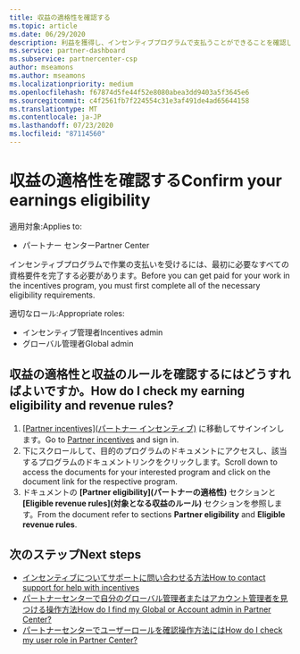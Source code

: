 ```yaml
---
title: 収益の適格性を確認する
ms.topic: article
ms.date: 06/29/2020
description: 利益を獲得し、インセンティブプログラムで支払うことができることを確認します。
ms.service: partner-dashboard
ms.subservice: partnercenter-csp
author: mseamons
ms.author: mseamons
ms.localizationpriority: medium
ms.openlocfilehash: f67874d5fe44f52e8080abea3dd9403a5f3645e6
ms.sourcegitcommit: c4f2561fb7f224554c31e3af491de4ad65644158
ms.translationtype: MT
ms.contentlocale: ja-JP
ms.lasthandoff: 07/23/2020
ms.locfileid: "87114560"
---
```

# <a name="confirm-your-earnings-eligibility"></a><span data-ttu-id="1e87d-103">収益の適格性を確認する</span><span class="sxs-lookup"><span data-stu-id="1e87d-103">Confirm your earnings eligibility</span></span>

<span data-ttu-id="1e87d-104">適用対象:</span><span class="sxs-lookup"><span data-stu-id="1e87d-104">Applies to:</span></span>

- <span data-ttu-id="1e87d-105">パートナー センター</span><span class="sxs-lookup"><span data-stu-id="1e87d-105">Partner Center</span></span>

<span data-ttu-id="1e87d-106">インセンティブプログラムで作業の支払いを受けるには、最初に必要なすべての資格要件を完了する必要があります。</span><span class="sxs-lookup"><span data-stu-id="1e87d-106">Before you can get paid for your work in the incentives program, you must first complete all of the necessary eligibility requirements.</span></span>

<span data-ttu-id="1e87d-107">適切なロール:</span><span class="sxs-lookup"><span data-stu-id="1e87d-107">Appropriate roles:</span></span>

- <span data-ttu-id="1e87d-108">インセンティブ管理者</span><span class="sxs-lookup"><span data-stu-id="1e87d-108">Incentives admin</span></span>
- <span data-ttu-id="1e87d-109">グローバル管理者</span><span class="sxs-lookup"><span data-stu-id="1e87d-109">Global admin</span></span>

## <a name="how-do-i-check-my-earning-eligibility-and-revenue-rules"></a><span data-ttu-id="1e87d-110">収益の適格性と収益のルールを確認するにはどうすればよいですか。</span><span class="sxs-lookup"><span data-stu-id="1e87d-110">How do I check my earning eligibility and revenue rules?</span></span>

1. <span data-ttu-id="1e87d-111">[[Partner incentives]\(パートナー インセンティブ\)](https://partner.microsoft.com/membership/partner-incentives) に移動してサインインします。</span><span class="sxs-lookup"><span data-stu-id="1e87d-111">Go to [Partner incentives](https://partner.microsoft.com/membership/partner-incentives) and sign in.</span></span>
2. <span data-ttu-id="1e87d-112">下にスクロールして、目的のプログラムのドキュメントにアクセスし、該当するプログラムのドキュメントリンクをクリックします。</span><span class="sxs-lookup"><span data-stu-id="1e87d-112">Scroll down to access the documents for your interested program and click on the document link for the respective program.</span></span>
3. <span data-ttu-id="1e87d-113">ドキュメントの **[Partner eligibility]\(パートナーの適格性\)** セクションと **[Eligible revenue rules]\(対象となる収益のルール\)** セクションを参照します。</span><span class="sxs-lookup"><span data-stu-id="1e87d-113">From the document refer to sections **Partner eligibility** and **Eligible revenue rules**.</span></span>

## <a name="next-steps"></a><span data-ttu-id="1e87d-114">次のステップ</span><span class="sxs-lookup"><span data-stu-id="1e87d-114">Next steps</span></span>

- [<span data-ttu-id="1e87d-115">インセンティブについてサポートに問い合わせる方法</span><span class="sxs-lookup"><span data-stu-id="1e87d-115">How to contact support for help with incentives</span></span>](https://support.microsoft.com/help/4014850)
- [<span data-ttu-id="1e87d-116">パートナーセンターで自分のグローバル管理者またはアカウント管理者を見つける操作方法</span><span class="sxs-lookup"><span data-stu-id="1e87d-116">How do I find my Global or Account admin in Partner Center?</span></span>](https://support.microsoft.com/help/4534519)
- [<span data-ttu-id="1e87d-117">パートナーセンターでユーザーロールを確認操作方法には</span><span class="sxs-lookup"><span data-stu-id="1e87d-117">How do I check my user role in Partner Center?</span></span>](https://support.microsoft.com/help/4534700)
